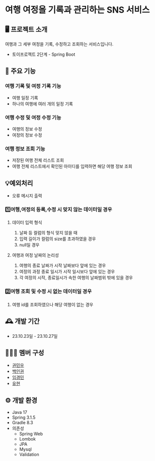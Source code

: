 # **여행 여정을 기록과 관리하는 SNS 서비스**



## 🖥️ 프로젝트 소개



여행과 그 세부 여정을 기록, 수정하고 조회하는 서비스입니다.

- 토이프로젝트 2단계 - Spring Boot
  

## 📌 주요 기능



### 여행 기록 및 여정 기록 기능

- 여행 일정 기록
- 하나의 여행에 여러 개의 일정 기록
  

### 여행 수정 및 여정 수정 기능

- 여행의 정보 수정
- 여정의 정보 수정
  

### 여행 정보 조회 기능

- 저장된 여행 전체 리스트 조회
- 여행 전체 리스트에서 확인된 아이디를 입력하면 해당 여행 정보 조회
  

## 💡예외처리



- 오류 메시지 출력

### 1️⃣여행,여정의 등록,수정 시 맞지 않는 데이터일 경우

1. 데이터 입력 형식
    1. 날짜 등 컬럼의 형식 맞지 않을 때
    2. 입력 길이가 컬럼의 size를 초과하였을 경우
    3. null일 경우
       
2. 여행과 여정 날짜의 논리성
    1. 여행의 종료 날짜가 시작 날짜보다 앞에 있는 경우
    2. 여정의 과정 종료 일시가 시작 일시보다 앞에 있는 경우
    3. 각 여정의 시작, 종료일시가 속한 여행의 날짜범위 밖에 있을 경우
       

### 2️⃣여행 조회 및 수정 시 없는 데이터일 경우

1. 여행 id를 조회하였으나 해당 여행이 없는 경우


## 🕰️ 개발 기간



- 23.10.23일 - 23.10.27일


## 🧑‍🤝‍🧑 멤버 구성



- [권민우](https://github.com/Kwonminwoo)
- [백인권](https://github.com/BackInGone)
- [임경민](https://github.com/pabu-lim)
- [유현](https://github.com/yuhyun1)


## ⚙️ 개발 환경



- Java 17
- Spring 3.1.5
- Gradle 8.3
- 의존성
    - Spring Web
    - Lombok
    - JPA
    - Mysql
    - Validation
